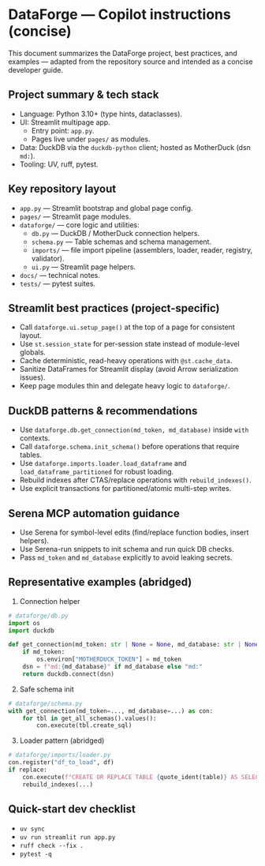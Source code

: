 <!-- .github/copilot-instructions.md - Guidance for AI coding agents working on DataForge -->
# DataForge — Copilot instructions (concise)

This document summarizes the DataForge project, best practices, and examples — adapted from the repository source and intended as a concise developer guide.

## Project summary & tech stack

- Language: Python 3.10+ (type hints, dataclasses).
- UI: Streamlit multipage app.
  - Entry point: `app.py`.
  - Pages live under `pages/` as modules.
- Data: DuckDB via the `duckdb-python` client; hosted as MotherDuck (dsn `md:`).
- Tooling: UV, ruff, pytest.

## Key repository layout

- `app.py` — Streamlit bootstrap and global page config.
- `pages/` — Streamlit page modules.
- `dataforge/` — core logic and utilities:
  - `db.py` — DuckDB / MotherDuck connection helpers.
  - `schema.py` — Table schemas and schema management.
  - `imports/` — file import pipeline (assemblers, loader, reader, registry, validator).
  - `ui.py` — Streamlit page helpers.
- `docs/` — technical notes.
- `tests/` — pytest suites.

## Streamlit best practices (project-specific)

- Call `dataforge.ui.setup_page()` at the top of a page for consistent layout.
- Use `st.session_state` for per-session state instead of module-level globals.
- Cache deterministic, read-heavy operations with `@st.cache_data`.
- Sanitize DataFrames for Streamlit display (avoid Arrow serialization issues).
- Keep page modules thin and delegate heavy logic to `dataforge/`.

## DuckDB patterns & recommendations

- Use `dataforge.db.get_connection(md_token, md_database)` inside `with` contexts.
- Call `dataforge.schema.init_schema()` before operations that require tables.
- Use `dataforge.imports.loader.load_dataframe` and `load_dataframe_partitioned` for robust loading.
- Rebuild indexes after CTAS/replace operations with `rebuild_indexes()`.
- Use explicit transactions for partitioned/atomic multi-step writes.

## Serena MCP automation guidance

- Use Serena for symbol-level edits (find/replace function bodies, insert helpers).
- Use Serena-run snippets to init schema and run quick DB checks.
- Pass `md_token` and `md_database` explicitly to avoid leaking secrets.

## Representative examples (abridged)

1) Connection helper

```python
# dataforge/db.py
import os
import duckdb

def get_connection(md_token: str | None = None, md_database: str | None = None):
    if md_token:
        os.environ["MOTHERDUCK_TOKEN"] = md_token
    dsn = f"md:{md_database}" if md_database else "md:"
    return duckdb.connect(dsn)
```

2) Safe schema init

```python
# dataforge/schema.py
with get_connection(md_token=..., md_database=...) as con:
    for tbl in get_all_schemas().values():
        con.execute(tbl.create_sql)
```

3) Loader pattern (abridged)

```python
# dataforge/imports/loader.py
con.register("df_to_load", df)
if replace:
    con.execute(f"CREATE OR REPLACE TABLE {quote_ident(table)} AS SELECT * FROM df_to_load")
    rebuild_indexes(...)
```

## Quick-start dev checklist

- `uv sync`
- `uv run streamlit run app.py`
- `ruff check --fix .`
- `pytest -q`